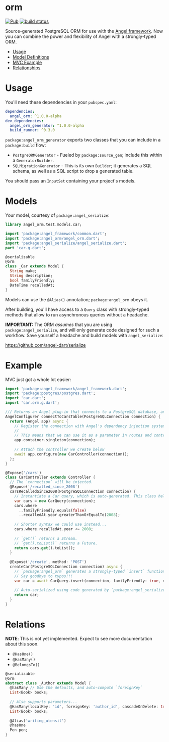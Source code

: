 # orm
[![Pub](https://img.shields.io/pub/v/angel_orm.svg)](https://pub.dartlang.org/packages/angel_orm)
[![build status](https://travis-ci.org/angel-dart/orm.svg)](https://travis-ci.org/angel-dart/orm)

Source-generated PostgreSQL ORM for use with the
[Angel framework](https://angel-dart.github.io).
Now you can combine the power and flexibility of Angel with a strongly-typed ORM.

* [Usage](#usage)
* [Model Definitions](#models)
* [MVC Example](#example)
* [Relationships](#relations)

# Usage
You'll need these dependencies in your `pubspec.yaml`:
```yaml
dependencies:
  angel_orm: ^1.0.0-alpha
dev_dependencies:
  angel_orm_generator: ^1.0.0-alpha
  build_runner: ^0.3.0
```

`package:angel_orm_generator` exports two classes that you can include
in a `package:build` flow:
* `PostgreORMGenerator` - Fueled by `package:source_gen`; include this within a `GeneratorBuilder`.
* `SQLMigrationGenerator` - This is its own `Builder`; it generates a SQL schema, as well as a SQL script to drop a generated table.

You should pass an `InputSet` containing your project's models.

# Models
Your model, courtesy of `package:angel_serialize`:

```dart
library angel_orm.test.models.car;

import 'package:angel_framework/common.dart';
import 'package:angel_orm/angel_orm.dart';
import 'package:angel_serialize/angel_serialize.dart';
part 'car.g.dart';

@serializable
@orm
class _Car extends Model {
  String make;
  String description;
  bool familyFriendly;
  DateTime recalledAt;
}
```

Models can use the `@Alias()` annotation; `package:angel_orm` obeys it.

After building, you'll have access to a `Query` class with strongly-typed methods that
allow to run asynchronous queries without a headache.

**IMPORTANT:** The ORM *assumes* that you are using `package:angel_serialize`, and will only generate code
designed for such a workflow. Save yourself a headache and build models with `angel_serialize`:

https://github.com/angel-dart/serialize

# Example

MVC just got a whole lot easier:

```dart
import 'package:angel_framework/angel_framework.dart';
import 'package:postgres/postgres.dart';
import 'car.dart';
import 'car.orm.g.dart';

/// Returns an Angel plug-in that connects to a PostgreSQL database, and sets up a controller connected to it...
AngelConfigurer connectToCarsTable(PostgreSQLConnection connection) {
  return (Angel app) async {
    // Register the connection with Angel's dependency injection system.
    // 
    // This means that we can use it as a parameter in routes and controllers.
    app.container.singleton(connection);
    
    // Attach the controller we create below
    await app.configure(new CarController(connection));
  };
}

@Expose('/cars')
class CarController extends Controller {
  // The `connection` will be injected.
  @Expose('/recalled_since_2008')
  carsRecalledSince2008(PostgreSQLConnection connection) {
    // Instantiate a Car query, which is auto-generated. This class helps us build fluent queries easily.
    var cars = new CarQuery(connection);
    cars.where
      ..familyFriendly.equals(false)
      ..recalledAt.year.greaterThanOrEqualTo(2008);
    
    // Shorter syntax we could use instead...
    cars.where.recalledAt.year <= 2008;
    
    // `get()` returns a Stream.
    // `get().toList()` returns a Future.
    return cars.get().toList();
  }
  
  @Expose('/create', method: 'POST')
  createCar(PostgreSQLConnection connection) async {
    // `package:angel_orm` generates a strongly-typed `insert` function on the query class.
    // Say goodbye to typos!!!
    var car = await CarQuery.insert(connection, familyFriendly: true, make: 'Honda');
    
    // Auto-serialized using code generated by `package:angel_serialize`
    return car;
  }
}
```

# Relations
**NOTE**: This is not yet implemented. Expect to see more documentation about this soon.

* `@HasOne()`
* `@HasMany()`
* `@BelongsTo()`

```dart
@serializable
@orm
abstract class _Author extends Model {
  @hasMany // Use the defaults, and auto-compute `foreignKey`
  List<Book> books;
  
  // Also supports parameters...
  @HasMany(localKey: 'id', foreignKey: 'author_id', cascadeOnDelete: true)
  List<Book> books;
  
  @Alias('writing_utensil')
  @hasOne
  Pen pen;
}
```